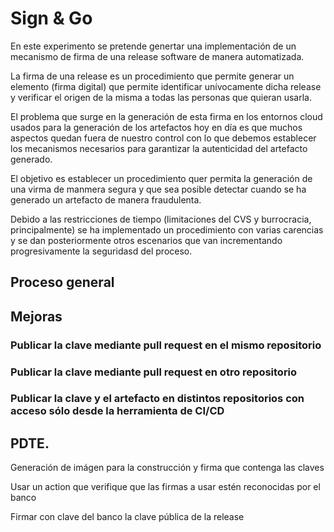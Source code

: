 # Sign & Go

En este experimento se pretende genertar una implementación de un mecanismo de firma de una release software de manera automatizada.

La firma de una release es un procedimiento que permite generar un elemento (firma digital) que permite identificar unívocamente dicha release y verificar el origen de la misma a todas las personas que quieran usarla.

El problema que surge en la generación de esta firma en los entornos cloud usados para la generación de los artefactos hoy en día es que muchos aspectos quedan fuera de nuestro control con lo que debemos establecer los mecanismos necesarios para garantizar la autenticidad del artefacto generado.

El objetivo es establecer un procedimiento quer permita la generación de una virma de manmera segura y que sea posible detectar cuando se ha generado un artefacto de manera fraudulenta.

Debido a las restricciones de tiempo (limitaciones del CVS y burrocracia, principalmente) se ha implementado un procedimiento con varias carencias y se dan posteriormente otros escenarios que van incrementando progresivamente la seguridasd del proceso.

## Proceso general



## Mejoras

### Publicar la clave mediante pull request en el mismo repositorio

### Publicar la clave mediante pull request en otro repositorio

### Publicar la clave y el artefacto en distintos repositorios con acceso sólo desde la herramienta de CI/CD



## PDTE.

Generación de imágen para la construcción y firma que contenga las claves

Usar un action que verifique que las firmas a usar estén reconocidas por el banco

Firmar con clave del banco la clave pública de la release
